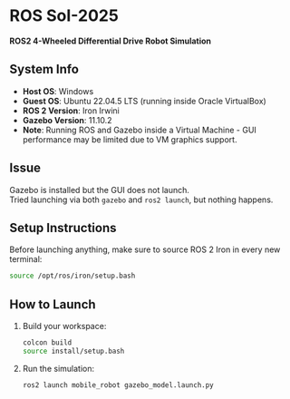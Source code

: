 # ROS SoI-2025  
**ROS2 4-Wheeled Differential Drive Robot Simulation**

## System Info
- **Host OS**: Windows  
- **Guest OS**: Ubuntu 22.04.5 LTS (running inside Oracle VirtualBox)  
- **ROS 2 Version**: Iron Irwini  
- **Gazebo Version**: 11.10.2  
- **Note**: Running ROS and Gazebo inside a Virtual Machine - GUI performance may be limited due to VM graphics support.

## Issue
Gazebo is installed but the GUI does not launch.  
Tried launching via both `gazebo` and `ros2 launch`, but nothing happens.

## Setup Instructions

Before launching anything, make sure to source ROS 2 Iron in every new terminal:

```bash
source /opt/ros/iron/setup.bash
```
## How to Launch

1. Build your workspace:
   ```bash
   colcon build
   source install/setup.bash
   ```
2. Run the simulation:
   ```bash
   ros2 launch mobile_robot gazebo_model.launch.py
   ```

